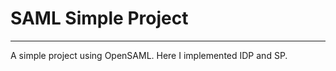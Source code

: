 # SAML Simple Project
<hr/>
<p>
A simple project using OpenSAML. Here I implemented IDP and SP.
</p>
